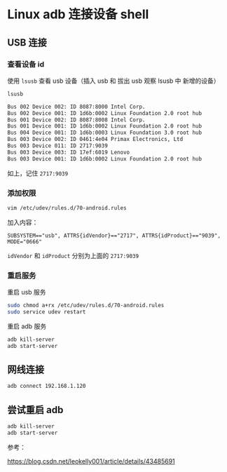 # Linux adb 连接设备 shell

## USB 连接

### 查看设备 id

使用 `lsusb` 查看 usb 设备（插入 usb 和 拔出 usb 观察 lsusb 中 新增的设备）

``` sh
lsusb

Bus 002 Device 002: ID 8087:8000 Intel Corp.
Bus 002 Device 001: ID 1d6b:0002 Linux Foundation 2.0 root hub
Bus 001 Device 002: ID 8087:8008 Intel Corp.
Bus 001 Device 001: ID 1d6b:0002 Linux Foundation 2.0 root hub
Bus 004 Device 001: ID 1d6b:0003 Linux Foundation 3.0 root hub
Bus 003 Device 002: ID 0461:4e04 Primax Electronics, Ltd
Bus 003 Device 011: ID 2717:9039
Bus 003 Device 003: ID 17ef:6019 Lenovo
Bus 003 Device 001: ID 1d6b:0002 Linux Foundation 2.0 root hub
```

如上，记住 `2717:9039`

### 添加权限

``` sh
vim /etc/udev/rules.d/70-android.rules
```

加入内容：

``` text
SUBSYSTEM=="usb", ATTRS{idVendor}=="2717", ATTRS{idProduct}=="9039", MODE="0666"
```

`idVendor` 和 `idProduct` 分别为上面的 `2717:9039`

### 重启服务

重启 usb 服务

``` sh
sudo chmod a+rx /etc/udev/rules.d/70-android.rules
sudo service udev restart
```

重启 adb 服务

``` sh
adb kill-server
adb start-server
```

## 网线连接

``` sh
adb connect 192.168.1.120
```

## 尝试重启 adb

``` sh
adb kill-server
adb start-server
```

参考：

https://blog.csdn.net/leokelly001/article/details/43485691